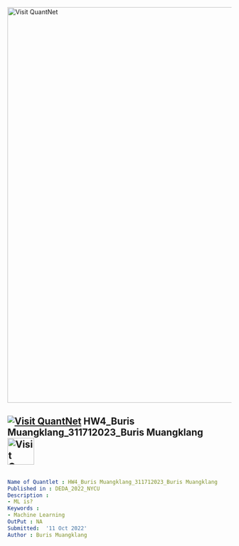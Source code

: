 [<img src="https://github.com/QuantLet/Styleguide-and-FAQ/blob/master/pictures/banner.png" width="888" alt="Visit QuantNet">](http://quantlet.de/)

## [<img src="https://github.com/QuantLet/Styleguide-and-FAQ/blob/master/pictures/qloqo.png" alt="Visit QuantNet">](http://quantlet.de/) **HW4_Buris Muangklang_311712023_Buris Muangklang** [<img src="https://github.com/QuantLet/Styleguide-and-FAQ/blob/master/pictures/QN2.png" width="60" alt="Visit QuantNet 2.0">](http://quantlet.de/)

```yaml

Name of Quantlet : HW4_Buris Muangklang_311712023_Buris Muangklang
Published in : DEDA_2022_NYCU
Description :
- ML is?
Keywords :
- Machine Learning
OutPut : NA
Submitted:  '11 Oct 2022'
Author : Buris Muangklang

```